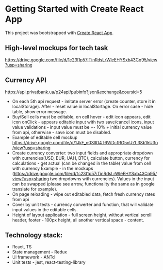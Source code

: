 # Getting Started with Create React App

This project was bootstrapped with [Create React App](https://github.com/facebook/create-react-app).

## High-level mockups for tech task
https://drive.google.com/file/d/1c23I1p57iTinRdsLrWleEHYSxb43Cq95/view?usp=sharing

## Currency API
https://api.privatbank.ua/p24api/pubinfo?json&exchange&coursid=5

 - On each 5th api request - imitate server error (create counter, store it in localStorage). After - reset value in localStortage. On error case - hide table, show error message.
- Buy/Sell cells must be editable, on cell hover - edit icon appears, edit icon onClick - appears editable input with two save/cancel icons, input value validations - input value must be +- 10%  + initial currency value from api, otherwise - save icon must be disabled.
- Example of editable cell mockup https://drive.google.com/file/d/1JkF_n03lIO4T6WDcfRG5nUZL38b15U3o/view?usp=sharing
- Create currency converter: two input fields and appropriate dropdown with currencies(USD, EUR, UAH, BTC), calculate button, currency for calculations - get actual (can be changed in the table) value from cell with currency
Example - in the mockups (https://drive.google.com/file/d/1c23I1p57iTinRdsLrWleEHYSxb43Cq95/view?usp=sharing two dropdowns with currencies). Values in the input can be swapped (please see arrow, functionality the same as in google translate for example).
- On page reloading - wipe out editabled data, fetch fresh currency rates from api
- Cover by unit tests  - currency converter and function, that will validate input values in the editable cells.
- Height of layout application - full screen height, without vertical scroll  header, footer - 100px height, all another vertical space - content.

## Technology stack:
- React, TS
- State management - Redux
- Ui framework - ANTd
- Unit tests - jest, react-testing-library






